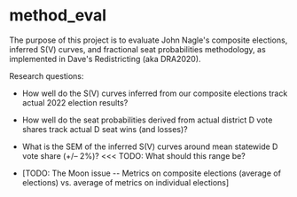 # method_eval

The purpose of this project is to evaluate John Nagle's composite elections, inferred S(V) curves, and fractional seat probabilities methodology,
as implemented in Dave's Redistricting (aka DRA2020).

Research questions:

- How well do the S(V) curves inferred from our composite elections track actual 2022 election results?
- How well do the seat probabilities derived from actual district D vote shares track actual D seat wins (and losses)?

- What is the SEM of the inferred S(V) curves around mean statewide D vote share (+/– 2%)? <<< TODO: What should this range be?
- [TODO: The Moon issue -- Metrics on composite elections (average of elections) vs. average of metrics on individual elections]

